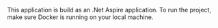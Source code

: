 This application is build as an .Net Aspire application. To run the project, make sure Docker is running on your local machine.
